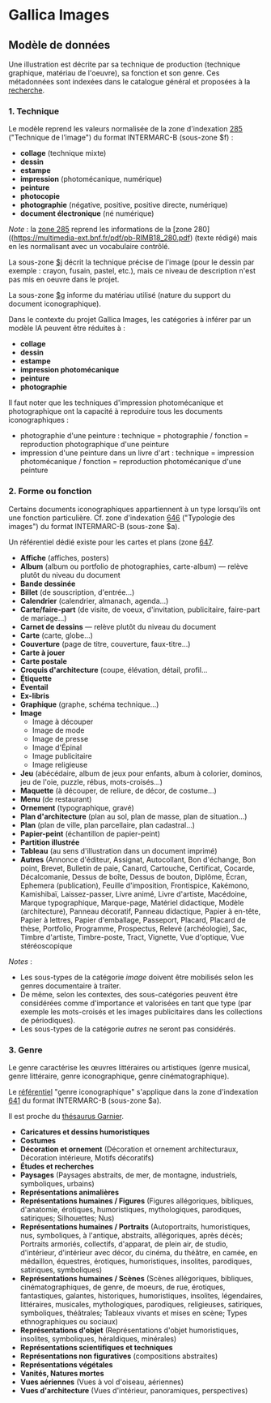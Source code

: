 # Gallica Images

## Modèle de données

Une illustration est décrite par sa technique de production (technique graphique, matériau de l'oeuvre), sa fonction et son genre.
Ces métadonnées sont indexées dans le catalogue général et proposées à la [recherche](https://catalogue.bnf.fr/recherche-uni-images-cartes.do?pageRech=imc).

### 1. Technique
Le modèle reprend les valeurs normalisée de la zone d'indexation [285](https://www.bnf.fr/sites/default/files/2018-11/IF_cattechnique.pdf) ("Technique de l’image") du format INTERMARC-B (sous-zone $f) :

- **collage** (technique mixte)
- **dessin**
- **estampe**
- **impression** (photomécanique, numérique)
- **peinture**
- **photocopie**
- **photographie** (négative, positive, positive directe, numérique)
- **document électronique** (né numérique) 

_Note_ : la [zone 285](https://multimedia-ext.bnf.fr/pdf/pb-RIMB08_285.pdf) reprend les informations de la [zone 280]((https://multimedia-ext.bnf.fr/pdf/pb-RIMB18_280.pdf) (texte rédigé) mais en les normalisant avec un vocabulaire contrôlé.

La sous-zone [$j](https://www.bnf.fr/sites/default/files/2018-11/intermarc_ref_if-tech-img.pdf) décrit la technique précise de l'image (pour le dessin par exemple : crayon, fusain, pastel, etc.), mais ce niveau de description n'est pas mis en oeuvre dans le projet.

La sous-zone [$g](https://www.bnf.fr/sites/default/files/2018-11/intermarc_ref_if-materiau-doc.pdf) informe du matériau utilisé (nature du support du document iconographique).

Dans le contexte du projet Gallica Images, les catégories à inférer par un modèle IA peuvent être réduites à :

- **collage** 
- **dessin**
- **estampe**
- **impression photomécanique** 
- **peinture**
- **photographie**

Il faut noter que les techniques d'impression photomécanique et photographique ont la capacité à reproduire tous les documents iconographiques : 
- photographie d'une peinture : technique = photographie / fonction = reproduction photographique d'une peinture
- impression d'une peinture dans un livre d'art : technique = impression photomécanique / fonction = reproduction photomécanique d'une peinture

### 2. Forme ou fonction

Certains documents iconographiques appartiennent à un type lorsqu’ils ont une fonction particulière. Cf. zone d'indexation [646](https://www.bnf.fr/sites/default/files/2018-11/intermarc_ref_if-typo-img.pdf) ("Typologie des images") du format INTERMARC-B (sous-zone $a).

Un référentiel dédié existe pour les cartes et plans (zone [647](https://www.bnf.fr/sites/default/files/2018-11/DocCart_Typo%2C0.pdf).

- **Affiche** (affiches, posters)
- **Album** (album ou portfolio de photographies, carte-album) — relève plutôt du niveau du document
- **Bande dessinée**
- **Billet** (de souscription, d'entrée...)
- **Calendrier** (calendrier, almanach, agenda...)
- **Carte/faire-part** (de visite, de voeux, d'invitation,  publicitaire, faire-part de mariage...)
- **Carnet de dessins** — relève plutôt du niveau du document
- **Carte** (carte, globe...)
- **Couverture** (page de titre, couverture, faux-titre...)
- **Carte à jouer**
- **Carte postale**
- **Croquis d'architecture** (coupe, élévation, détail, profil...
- **Étiquette**
- **Éventail**
- **Ex-libris**
- **Graphique** (graphe, schéma technique...)
- **Image**
    - Image à découper
    - Image de mode
    - Image de presse
    - Image d'Épinal
    - Image publicitaire
    - Image religieuse 
- **Jeu** (abécédaire, album de jeux pour enfants, album à colorier, dominos, jeu de l'oie, puzzle, rébus, mots-croisés...)
- **Maquette** (à découper, de reliure, de décor, de costume...)
- **Menu** (de restaurant)
- **Ornement** (typographique, gravé)
- **Plan d'architecture** (plan au sol, plan de masse, plan de situation...)
- **Plan** (plan de ville, plan parcellaire, plan cadastral...)
- **Papier-peint** (échantillon de papier-peint)
- **Partition illustrée**
- **Tableau** (au sens d'illustration dans un document imprimé)
- **Autres** (Annonce d'éditeur, Assignat, Autocollant, Bon d'échange, Bon point, Brevet, Bulletin de paie, Canard, Cartouche, Certificat, Cocarde, Décalcomanie, Dessus de boîte, Dessus de bouton, Diplôme, Écran, Ephemera (publication), Feuille d'imposition, Frontispice, Kakémono, Kamishibaï, Laissez-passer, Livre animé, Livre d'artiste, Macédoine, Marque typographique, Marque-page, Matériel didactique, Modèle (architecture), Panneau décoratif, Panneau didactique, Papier à en-tête, Papier à lettres, Papier d'emballage, Passeport, Placard, Placard de thèse, Portfolio, Programme, Prospectus, Relevé (archéologie), Sac, Timbre d'artiste, Timbre-poste, Tract, Vignette, Vue d'optique, Vue stéréoscopique

_Notes_ : 
- Les sous-types de la catégorie _image_ doivent être mobilisés selon les genres documentaire à traiter. 
- De même, selon les contextes, des sous-catégories peuvent être considérées comme d'importance et valorisées en tant que type (par exemple les mots-croisés et les images publicitaires dans les collections de périodiques).
- Les sous-types de la catégorie _autres_ ne seront pas considérés.

### 3. Genre

Le genre caractérise les œuvres littéraires ou artistiques (genre musical, genre littéraire, genre iconographique, genre cinématographique).

Le [référentiel](https://www.bnf.fr/sites/default/files/2018-11/intermarc_ref_if-icono.pdf) "genre iconographique" s'applique dans la zone d'indexation [641](https://multimedia-ext.bnf.fr/pdf/pb-RIMB14_641.pdf) du format INTERMARC-B (sous-zone $a).

Il est proche du [thésaurus Garnier](https://www.culture.gouv.fr/Thematiques/Musees/Pour-les-professionnels/Conserver-et-gerer-les-collections/Informatiser-les-collections-d-un-musee-de-France/Vocabulaires-scientifiques-du-Service-des-musees-de-France/Thesaurus-iconographique-systeme-descriptif-des-representations-de-Francois-Garnier).

- **Caricatures et dessins humoristiques**
- **Costumes**
- **Décoration et ornement** (Décoration et ornement architecturaux, Décoration intérieure, Motifs décoratifs)
- **Études et recherches**
- **Paysages** (Paysages abstraits, de mer, de montagne, industriels, symboliques, urbains)
- **Représentations animalières**
- **Représentations humaines / Figures** (Figures allégoriques, bibliques, d'anatomie, érotiques, humoristiques, mythologiques, parodiques, satiriques; Silhouettes; Nus)
- **Représentations humaines / Portraits** (Autoportraits, humoristiques, nus, symboliques, à l'antique, abstraits, allégoriques, après décès; Portraits armoriés, collectifs, d'apparat, de plein air, de studio, d'intérieur, d'intérieur avec décor, du cinéma, du théâtre, en camée, en médaillon, équestres, érotiques, humoristiques, insolites, parodiques, satiriques, symboliques)
- **Représentations humaines / Scènes** (Scènes allégoriques, bibliques, cinématographiques, de genre, de moeurs, de rue, érotiques, fantastiques, galantes, historiques, humoristiques, insolites, légendaires, littéraires, musicales, mythologiques, parodiques, religieuses, satiriques, symboliques, théâtrales; Tableaux vivants et mises en scène; Types ethnographiques ou sociaux)
- **Représentations d'objet** (Représentations d'objet humoristiques, insolites, symboliques, héraldiques, minérales)
- **Représentations scientifiques et techniques**
- **Représentations non figuratives** (compositions abstraites)
- **Représentations végétales**
- **Vanités, Natures mortes**
- **Vues aériennes** (Vues à vol d'oiseau, aériennes)
- **Vues d'architecture** (Vues d'intérieur, panoramiques, perspectives)

